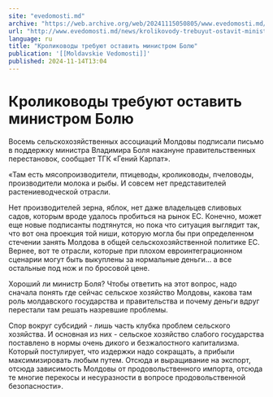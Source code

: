 ```yaml
---
site: "evedomosti.md"
archive: "https://web.archive.org/web/20241115050805/www.evedomosti.md/news/krolikovody-trebuyut-ostavit-ministrom-bolyu"
url: "http://www.evedomosti.md/news/krolikovody-trebuyut-ostavit-ministrom-bolyu"
language: ru
title: "Кролиководы требуют оставить министром Болю"
publication: '[[Moldavskie Vedomosti]]'
published: 2024-11-14T13:04
---
```


# Кролиководы требуют оставить министром Болю

Восемь сельскохозяйственных ассоциаций Молдовы подписали письмо в поддержку министра Владимира Боля накануне правительственных перестановок, сообщает ТГК «Гений Карпат».

«Там есть мясопроизводители, птицеводы, кролиководы, пчеловоды, производители молока и рыбы. И совсем нет представителей растениеводческой отрасли.

Нет производителей зерна, яблок, нет даже владельцев сливовых садов, которым вроде удалось пробиться на рынок ЕС. Конечно, может еще новые подписанты подтянутся, но пока что ситуация выглядит так, что вот она проекция той ниши, которую могла бы при определенном стечении занять Молдова в общей сельскохозяйственной политике ЕС. Вернее, вот те отрасли, которые при плохом евроинтеграционном сценарии могут быть выкуплены за нормальные деньги... а все остальные под нож и по бросовой цене.

Хороший ли министр Боля? Чтобы ответить на этот вопрос, надо сначала понять где сейчас сельское хозяйство Молдовы, какова там роль молдавского государства и правительства и почему деньги вдруг перестали там решать назревшие проблемы.

Спор вокруг субсидий - лишь часть клубка проблем сельского хозяйства. И основная из них - сельское хозяйство слабого государства поставлено в нормы очень дикого и безжалостного капитализма. Который постулирует, что издержки надо сокращать, а прибыли максимизировать любым путем. Отсюда и выращивание на экспорт, отсюда зависимость Молдовы от продовольственного импорта, отсюда те многие перекосы и несуразности в вопросе продовольственной безопасности».